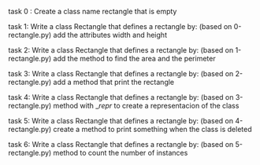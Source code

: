 task 0 : Create a class name rectangle that is empty

task 1: Write a class Rectangle that defines a rectangle by: (based on 0-rectangle.py) add the attributes width and height

task 2: Write a class Rectangle that defines a rectangle by: (based on 1-rectangle.py) add the method to find the area and the perimeter

task 3: Write a class Rectangle that defines a rectangle by: (based on 2-rectangle.py) add a method that print the rectangle

task 4: Write a class Rectangle that defines a rectangle by: (based on 3-rectangle.py) method with __repr_ to create a representacion of the class

task 5: Write a class Rectangle that defines a rectangle by: (based on 4-rectangle.py) create a method to print something when the class is deleted

task 6: Write a class Rectangle that defines a rectangle by: (based on 5-rectangle.py) method to count the number of instances